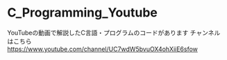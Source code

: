 # C_Programming_Youtube
YouTubeの動画で解説したC言語・プログラムのコードがあります
チャンネルはこちら　　https://www.youtube.com/channel/UC7wdW5bvuOX4ohXiiE6sfow
